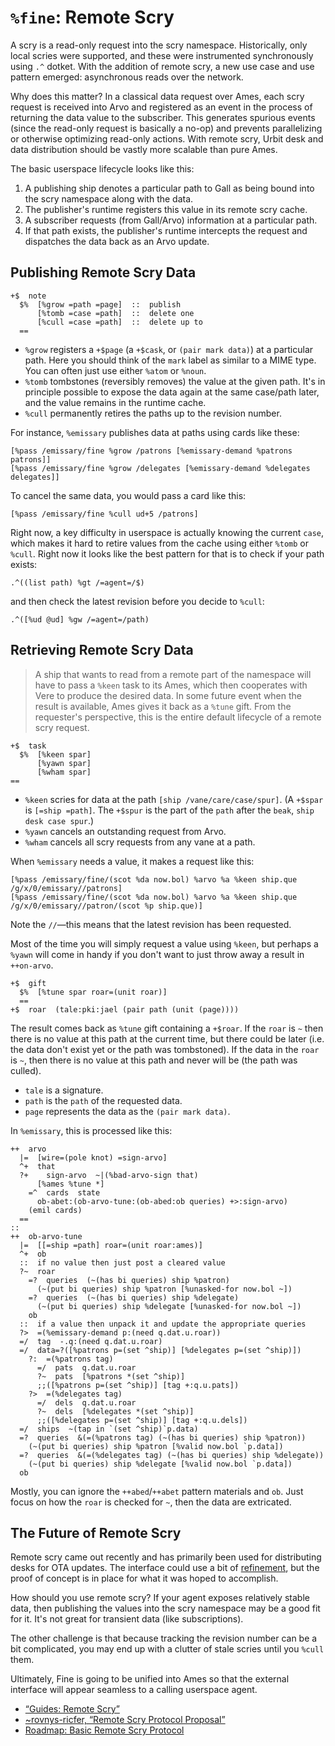 #   `%fine`:  Remote Scry

A scry is a read-only request into the scry namespace.  Historically, only local scries were supported, and these were instrumented synchronously using `.^` dotket.  With the addition of remote scry, a new use case and use pattern emerged:  asynchronous reads over the network.

Why does this matter?  In a classical data request over Ames, each scry request is received into Arvo and registered as an event in the process of returning the data value to the subscriber.  This generates spurious events (since the read-only request is basically a no-op) and prevents parallelizing or otherwise optimizing read-only actions.  With remote scry, Urbit desk and data distribution should be vastly more scalable than pure Ames.

The basic userspace lifecycle looks like this:

1. A publishing ship denotes a particular path to Gall as being bound into the scry namespace along with the data.
2. The publisher's runtime registers this value in its remote scry cache.
3. A subscriber requests (from Gall/Arvo) information at a particular path.
4. If that path exists, the publisher's runtime intercepts the request and dispatches the data back as an Arvo update.

##  Publishing Remote Scry Data

```hoon
+$  note
  $%  [%grow =path =page]  ::  publish
      [%tomb =case =path]  ::  delete one
      [%cull =case =path]  ::  delete up to
  ==
```

- `%grow` registers a `+$page` (a `+$cask`, or `(pair mark data)`) at a particular path.  Here you should think of the `mark` label as similar to a MIME type.  You can often just use either `%atom` or `%noun`.
- `%tomb` tombstones (reversibly removes) the value at the given path.  It's in principle possible to expose the data again at the same case/path later, and the value remains in the runtime cache.
- `%cull` permanently retires the paths up to the revision number.

For instance, `%emissary` publishes data at paths using cards like these:

```hoon
[%pass /emissary/fine %grow /patrons [%emissary-demand %patrons patrons]]
[%pass /emissary/fine %grow /delegates [%emissary-demand %delegates delegates]]
```

To cancel the same data, you would pass a card like this:

```hoon
[%pass /emissary/fine %cull ud+5 /patrons]
```

Right now, a key difficulty in userspace is actually knowing the current `case`, which makes it hard to retire values from the cache using either `%tomb` or `%cull`.  Right now it looks like the best pattern for that is to check if your path exists:

```hoon
.^((list path) %gt /=agent=/$)
```

and then check the latest revision before you decide to `%cull`:

```hoon
.^([%ud @ud] %gw /=agent=/path)
```


##  Retrieving Remote Scry Data

> A ship that wants to read from a remote part of the namespace will have to pass a `%keen` task to its Ames, which then cooperates with Vere to produce the desired data. In some future event when the result is available, Ames gives it back as a `%tune` gift. From the requester's perspective, this is the entire default lifecycle of a remote scry request.

```hoon
+$  task
  $%  [%keen spar]
      [%yawn spar]
      [%wham spar]
==
```

- `%keen` scries for data at the path `[ship /vane/care/case/spur]`.  (A `+$spar` is `[=ship =path]`.  The `+$spur` is the part of the `path` after the `beak`, `ship desk case spur`.)
- `%yawn` cancels an outstanding request from Arvo.
- `%wham` cancels all scry requests from any vane at a path.

When `%emissary` needs a value, it makes a request like this:

```hoon
[%pass /emissary/fine/(scot %da now.bol) %arvo %a %keen ship.que /g/x/0/emissary//patrons]
[%pass /emissary/fine/(scot %da now.bol) %arvo %a %keen ship.que /g/x/0/emissary//patron/(scot %p ship.que)]
```

Note the `//`—this means that the latest revision has been requested.

Most of the time you will simply request a value using `%keen`, but perhaps a `%yawn` will come in handy if you don't want to just throw away a result in `++on-arvo`.

```hoon
+$  gift
  $%  [%tune spar roar=(unit roar)]
  ==
+$  roar  (tale:pki:jael (pair path (unit (page))))
```

The result comes back as `%tune` gift containing a `+$roar`.  If the `roar` is `~` then there is no value at this path at the current time, but there could be later (i.e. the data don't exist yet or the path was tombstoned).  If the data in the `roar` is `~`, then there is no value at this path and never will be (the path was culled).

- `tale` is a signature.
- `path` is the `path` of the requested data.
- `page` represents the data as the `(pair mark data)`.

In `%emissary`, this is processed like this:

```hoon
++  arvo
  |=  [wire=(pole knot) =sign-arvo]
  ^+  that
  ?+    sign-arvo  ~|(%bad-arvo-sign that)
      [%ames %tune *]
    =^  cards  state
      ob-abet:(ob-arvo-tune:(ob-abed:ob queries) +>:sign-arvo)
    (emil cards)
  ==
::
++  ob-arvo-tune
  |=  [[=ship =path] roar=(unit roar:ames)]
  ^+  ob
  ::  if no value then just post a cleared value
  ?~  roar
    =?  queries  (~(has bi queries) ship %patron)
      (~(put bi queries) ship %patron [%unasked-for now.bol ~])
    =?  queries  (~(has bi queries) ship %delegate)
      (~(put bi queries) ship %delegate [%unasked-for now.bol ~])
    ob
  ::  if a value then unpack it and update the appropriate queries
  ?>  =(%emissary-demand p:(need q.dat.u.roar))
  =/  tag  -.q:(need q.dat.u.roar)
  =/  data=?([%patrons p=(set ^ship)] [%delegates p=(set ^ship)])
    ?:  =(%patrons tag)
      =/  pats  q.dat.u.roar
      ?~  pats  [%patrons *(set ^ship)]
      ;;([%patrons p=(set ^ship)] [tag +:q.u.pats])
    ?>  =(%delegates tag)
      =/  dels  q.dat.u.roar
      ?~  dels  [%delegates *(set ^ship)]
      ;;([%delegates p=(set ^ship)] [tag +:q.u.dels])
  =/  ships  ~(tap in `(set ^ship)`p.data)
  =?  queries  &(=(%patrons tag) (~(has bi queries) ship %patron))
    (~(put bi queries) ship %patron [%valid now.bol `p.data])
  =?  queries  &(=(%delegates tag) (~(has bi queries) ship %delegate))
    (~(put bi queries) ship %delegate [%valid now.bol `p.data])
  ob
```

Mostly, you can ignore the `++abed`/`++abet` pattern materials and `ob`.  Just focus on how the `roar` is checked for `~`, then the data are extricated.


##  The Future of Remote Scry

Remote scry came out recently and has primarily been used for distributing desks for OTA updates.  The interface could use a bit of [refinement](https://github.com/urbit/urbit/issues/6849), but the proof of concept is in place for what it was hoped to accomplish.

How should you use remote scry?  If your agent exposes relatively stable data, then publishing the values into the scry namespace may be a good fit for it.  It's not great for transient data (like subscriptions).

The other challenge is that because tracking the revision number can be a bit complicated, you may end up with a clutter of stale scries until you `%cull` them.

Ultimately, Fine is going to be unified into Ames so that the external interface will appear seamless to a calling userspace agent.

- [“Guides:  Remote Scry”](https://docs.urbit.org/userspace/apps/guides/remote-scry)
- [~rovnys-ricfer, “Remote Scry Protocol Proposal”](https://gist.github.com/belisarius222/d9a9c164817d3e8bbda3c45f7d2000b9)
- [Roadmap:  Basic Remote Scry Protocol](https://roadmap.urbit.org/project/remote-scry)

